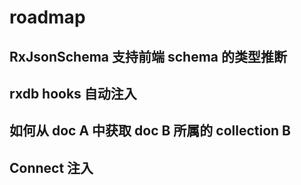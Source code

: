 # roadmap

## RxJsonSchema 支持前端 schema 的类型推断

## rxdb hooks 自动注入

## 如何从 doc A 中获取 doc B 所属的 collection B

## Connect 注入

